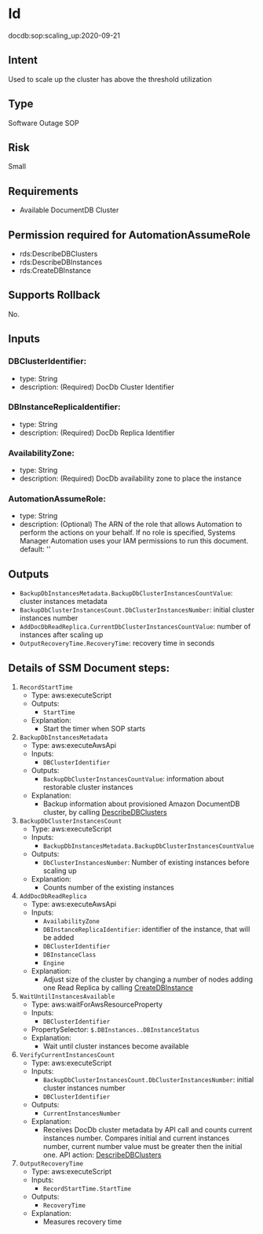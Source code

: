 # Id
docdb:sop:scaling_up:2020-09-21

## Intent
Used to scale up the cluster has above the threshold utilization

## Type
Software Outage SOP

## Risk
Small

## Requirements
* Available DocumentDB Cluster

## Permission required for AutomationAssumeRole
* rds:DescribeDBClusters
* rds:DescribeDBInstances
* rds:CreateDBInstance

## Supports Rollback
No.

## Inputs
### DBClusterIdentifier:
* type: String
* description: (Required) DocDb Cluster Identifier
### DBInstanceReplicaIdentifier:
* type: String
* description: (Required) DocDb Replica Identifier
### AvailabilityZone:
* type: String
* description: (Required) DocDb availability zone to place the instance
### AutomationAssumeRole:
* type: String
* description: 
    (Optional) The ARN of the role that allows Automation to perform
    the actions on your behalf. If no role is specified, Systems Manager Automation
    uses your IAM permissions to run this document.
    default: ''

## Outputs
* `BackupDbInstancesMetadata.BackupDbClusterInstancesCountValue`: cluster instances metadata
* `BackupDbClusterInstancesCount.DbClusterInstancesNumber`: initial cluster instances number
* `AddDocDbReadReplica.CurrentDbClusterInstancesCountValue`: number of instances after scaling up
* `OutputRecoveryTime.RecoveryTime`: recovery time in seconds

## Details of SSM Document steps:
1. `RecordStartTime`
    * Type: aws:executeScript
    * Outputs:
        * `StartTime`
    * Explanation:
        * Start the timer when SOP starts
1. `BackupDbInstancesMetadata`
   * Type: aws:executeAwsApi
   * Inputs:
       * `DBClusterIdentifier`
   * Outputs:
       * `BackupDbClusterInstancesCountValue`: information about restorable cluster instances
   * Explanation:
       * Backup information about provisioned Amazon DocumentDB cluster, by
         calling [DescribeDBClusters](https://docs.aws.amazon.com/documentdb/latest/developerguide/API_DescribeDBClusters.html)
1. `BackupDbClusterInstancesCount`
   * Type: aws:executeScript
   * Inputs:
      * `BackupDbInstancesMetadata.BackupDbClusterInstancesCountValue`
   * Outputs:
      * `DbClusterInstancesNumber`: Number of existing instances before scaling up
   * Explanation:
       * Counts number of the existing instances
1. `AddDocDbReadReplica`
    * Type: aws:executeAwsApi
    * Inputs:
        * `AvailabilityZone`
        * `DBInstanceReplicaIdentifier`: identifier of the instance, that will be added
        * `DBClusterIdentifier`
        * `DBInstanceClass`
        * `Engine`
    * Explanation:
        * Adjust size of the cluster by changing a number of nodes adding one Read Replica by
          calling [CreateDBInstance](https://docs.aws.amazon.com/documentdb/latest/developerguide/API_CreateDBInstance.html)
1. `WaitUntilInstancesAvailable`
    * Type: aws:waitForAwsResourceProperty
    * Inputs:
        * `DBClusterIdentifier`
    * PropertySelector: `$.DBInstances..DBInstanceStatus`
    * Explanation:
        * Wait until cluster instances become available
1. `VerifyCurrentInstancesCount`
    * Type: aws:executeScript
    * Inputs:
        * `BackupDbClusterInstancesCount.DbClusterInstancesNumber`: initial cluster instances number
        * `DBClusterIdentifier`
   * Outputs:
        * `CurrentInstancesNumber`
    * Explanation:
        * Receives DocDb cluster metadata by API call and counts current instances number. Compares initial and current instances number, current number value must be greater then the initial one. API action: [DescribeDBClusters](https://docs.aws.amazon.com/documentdb/latest/developerguide/API_DescribeDBClusters.html)
1. `OutputRecoveryTime`
    * Type: aws:executeScript
    * Inputs:
        * `RecordStartTime.StartTime`
    * Outputs:
        * `RecoveryTime`
    * Explanation:
        * Measures recovery time
